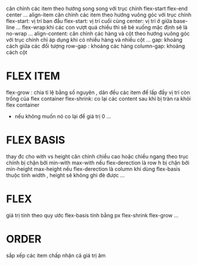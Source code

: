 căn chỉnh các item theo hướng song song với trục chính 
flex-start 
flex-end 
center 
...
align-item căn chỉnh các item theo hướng vuông góc với trục chính 
flex-start: vị trí ban đầu 
flex-start: vị trí cuối cùng 
center: vị trí ở giữa 
base-line
...
flex-wrap:khi các con vượt quá chiều thì sẽ bẻ xuống
mặc định sẽ là no-wrap
...
align-content: căn chỉnh các hàng và cột theo hướng vuông góc với trục chính 
chỉ áp dụng khi có nhiều hàng và nhiều cột 
...
gap: khoảng cách giữa các đối tượng 
row-gap : khoảng các hàng
column-gap: khoảng cách cột 

# FLEX ITEM 
flex-grow : chia tỉ lệ bằng số nguyên , dãn đều các item để lấp đầy vị trí còn trống của flex container 
flex-shrink: co lại các content sau khi bị tràn ra khỏi flex container 
* nếu không muốn nó co lại để giá trị 0 
...
# FLEX BASIS
thay đc cho with vs height 
căn chỉnh chiều cao hoặc chiều ngang theo trục chính 
bị chặn bởi min-with max-with nếu flex-derection là row h
bị chặn bởi  min-height max-height nếu flex-derection là column
khi dùng flex-basis thuộc tính width , height sẽ không ghi đè được 
...
# FLEX
giá trị tính theo quy ước 
flex-basis tính bằng px
flex-shrink 
flex-grow
...
# ORDER 
sắp xếp các item
chấp nhận cả giá trị âm 

